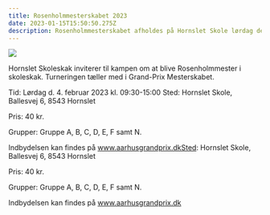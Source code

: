 ```yaml
---
title: Rosenholmmesterskabet 2023
date: 2023-01-15T15:50:50.275Z
description: Rosenholmmesterskabet afholdes på Hornslet Skole lørdag den 4. februar.
---
```



![](/images/pexels-chess.jpg)

Hornslet Skoleskak inviterer til kampen om at blive Rosenholmmester i skoleskak. Turneringen tæller med i Grand-Prix Mesterskabet.

Tid:             Lørdag d. 4. februar 2023 kl. 09:30-15:00
Sted:           Hornslet Skole, Ballesvej 6, 8543 Hornslet

Pris:            40 kr.

Grupper:     Gruppe A, B, C, D, E, F samt N.

Indbydelsen kan findes på www.aarhusgrandprix.dkSted:           Hornslet Skole, Ballesvej 6, 8543 Hornslet

Pris:            40 kr.

Grupper:     Gruppe A, B, C, D, E, F samt N.

Indbydelsen kan findes på www.aarhusgrandprix.dk